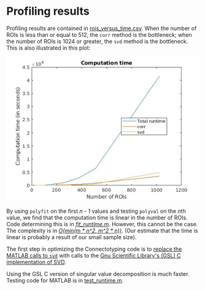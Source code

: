 # Profiling results

Profiling results are contained in 
[rois_versus_time.csv](./rois_versus_time.csv).  When the number of ROIs is less than or equal to 512, the `corr` method is 
the bottleneck; when the number of ROIs is 1024 or greater, the `svd` 
method is the bottleneck. This is also illustrated in this plot:

![plot of runtime](rois_v_computation_time.jpg)

By using `polyfit` on the first <i>n - 1</i> values and testing `polyval`
on the <i>n</i>th value, we find that the computation time is linear in the 
number of ROIs.  Code determining this is in [*fit_runtime.m*](./fit_runtime.m).  However, this cannot be the case.  The complexity is in 
[<i>O(min(m * n^2, m^2 * n))</i>](https://mathoverflow.net/a/221216/33176).  (Our estimate that the time is linear is probably a result of our small sample size). 

The first step in optimizing the Connectotyping code is to [replace the MATLAB
calls to `svd`](https://www.mathworks.com/help/coder/ug/call-cc-code-from-matlab-code.html#mw_1395a54a-5181-430b-bbca-5f58882527d5) with calls to the [Gnu Scientific Library's (GSL) C implementation
of SVD](https://www.gnu.org/software/gsl/doc/html/linalg.html#singular-value-decomposition).

Using the GSL C version of singular value decomposition is much faster.  Testing code for MATLAB is in [test_runtime.m](test_runtime.m).
